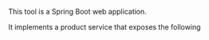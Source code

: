 This tool is a Spring Boot web application.

It implements a product service that exposes the following
